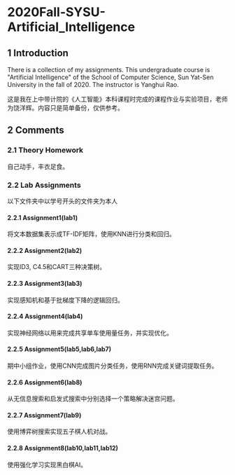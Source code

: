 # 2020Fall-SYSU-Artificial_Intelligence

## 1 Introduction
There is a collection of my assignments. This undergraduate course is "Artificial Intelligence" of the School of Computer Science, Sun Yat-Sen University in the fall of 2020. The instructor is Yanghui Rao. 

这是我在上中带计院的《人工智能》本科课程时完成的课程作业与实验项目，老师为饶洋辉。内容只是简单备份，仅供参考。

## 2 Comments

### 2.1 Theory Homework

自己动手，丰衣足食。

### 2.2 Lab Assignments

以下文件夹中以学号开头的文件夹为本人
#### 2.2.1 Assignment1(lab1)

将文本数据集表示成TF-IDF矩阵，使用KNN进行分类和回归。

#### 2.2.2 Assignment2(lab2)

实现ID3, C4.5和CART三种决策树。

#### 2.2.3 Assignment3(lab3)

实现感知机和基于批梯度下降的逻辑回归。

#### 2.2.4 Assignment4(lab4)

实现神经网络以用来完成共享单车使用量任务，并实现优化。

#### 2.2.5 Assignment5(lab5,lab6,lab7)

期中小组作业，使用CNN完成图片分类任务，使用RNN完成关键词提取任务。

#### 2.2.6 Assignment6(lab8)

从无信息搜索和启发式搜索中分别选择一个策略解决迷宫问题。

#### 2.2.7 Assignment7(lab9)

使用博弈树搜索实现五子棋人机对战。

#### 2.2.8 Assignment8(lab10,lab11,lab12)

使用强化学习实现黑白棋AI。
